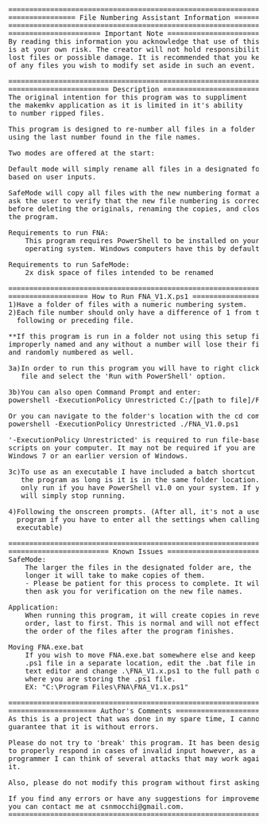 <pre>
======================================================================
================ File Numbering Assistant Information ================
======================================================================
====================== Important Note ================================
By reading this information you acknowledge that use of this program
is at your own risk. The creator will not hold responsibility for any
lost files or possible damage. It is recommended that you keep a copy
of any files you wish to modify set aside in such an event.

======================================================================
======================== Description =================================
The original intention for this program was to suppliment
the makemkv application as it is limited in it's ability
to number ripped files.

This program is designed to re-number all files in a folder 
using the last number found in the file names. 

Two modes are offered at the start:

Default mode will simply rename all files in a designated folder 
based on user inputs.

SafeMode will copy all files with the new numbering format and
ask the user to verify that the new file numbering is correct
before deleting the originals, renaming the copies, and closing
the program.

Requirements to run FNA:
	This program requires PowerShell to be installed on your 
	operating system. Windows computers have this by default.

Requirements to run SafeMode:
	2x disk space of files intended to be renamed

======================================================================
=================== How to Run FNA_V1.X.ps1 ==========================
1)Have a folder of files with a numeric numbering system. 
2)Each file number should only have a difference of 1 from the 
  following or preceding file. 

**If this program is run in a folder not using this setup files will be 
improperly named and any without a number will lose their file extension 
and randomly numbered as well.
 
3a)In order to run this program you will have to right click the
   file and select the 'Run with PowerShell' option. 

3b)You can also open Command Prompt and enter:
powershell -ExecutionPolicy Unrestricted C:/[path to file]/FNA_V1.0.ps1

Or you can navigate to the folder's location with the cd command and run:
powershell -ExecutionPolicy Unrestricted ./FNA_V1.0.ps1

'-ExecutionPolicy Unrestricted' is required to run file-based PowerShell
scripts on your computer. It may not be required if you are using
Windows 7 or an earlier version of Windows.

3c)To use as an executable I have included a batch shortcut that will run
   the program as long is it is in the same folder location. This will
   only run if you have PowerShell v1.0 on your system. If you do not, it
   will simply stop running.

4)Following the onscreen prompts. (After all, it's not a user friendly
  program if you have to enter all the settings when calling the 
  executable)

======================================================================
======================== Known Issues ================================
SafeMode:
	The larger the files in the designated folder are, the
	longer it will take to make copies of them.
	- Please be patient for this process to complete. It will
	then ask you for verification on the new file names.

Application:
	When running this program, it will create copies in reverse 
	order, last to first. This is normal and will not effect 
	the order of the files after the program finishes.

Moving FNA.exe.bat
	If you wish to move FNA.exe.bat somewhere else and keep the 
	.ps1 file in a separate location, edit the .bat file in a
	text editor and change .\FNA_V1.x.ps1 to the full path of
	where you are storing the .ps1 file.
	EX: "C:\Program Files\FNA\FNA_V1.x.ps1"
	
======================================================================
===================== Author's Comments ==============================
As this is a project that was done in my spare time, I cannot
guarantee that it is without errors. 

Please do not try to 'break' this program. It has been designed 
to properly respond in cases of invalid input however, as a 
programmer I can think of several attacks that may work against
it.

Also, please do not modify this program without first asking.

If you find any errors or have any suggestions for improvement
you can contact me at csnmocchi@gmail.com.
======================================================================
</pre>
